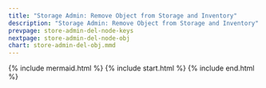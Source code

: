 ```yaml
---
title: "Storage Admin: Remove Object from Storage and Inventory"
description: "Storage Admin: Remove Object from Storage and Inventory"
prevpage: store-admin-del-node-keys
nextpage: store-admin-del-node-obj
chart: store-admin-del-obj.mmd
---
```


{% include mermaid.html %}
{% include start.html %}
{% include end.html %}
